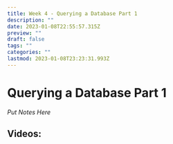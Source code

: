 ```yaml
---
title: Week 4 - Querying a Database Part 1
description: ""
date: 2023-01-08T22:55:57.315Z
preview: ""
draft: false
tags: ""
categories: ""
lastmod: 2023-01-08T23:23:31.993Z
---
```

# Querying a Database Part 1




*Put Notes Here*


## Videos: